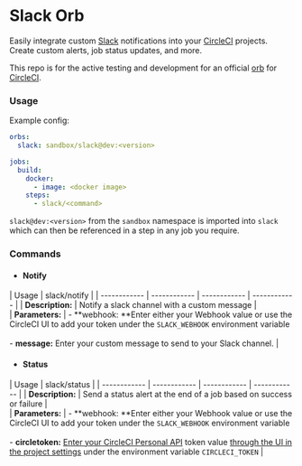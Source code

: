 # Slack Orb


Easily integrate custom [Slack](https://slack.com/ "Slack") notifications into your [CircleCI](https://circleci.com/ "CircleCI") projects. Create custom alerts, job status updates, and more.

This repo is for the active testing and development for an official [orb](https://github.com/CircleCI-Public/config-preview-sdk/blob/master/docs/using-orbs.md "orb") for [CircleCI](https://circleci.com/ "CircleCI"). 

### Usage

Example config:
```yaml
orbs:
  slack: sandbox/slack@dev:<version>

jobs:
  build:
    docker: 
      - image: <docker image>
    steps:
      - slack/<command>

```
`slack@dev:<version>` from the `sandbox` namespace is imported into `slack` which can then be referenced in a step in any job you require.

### Commands
- #### Notify

|  Usage | slack/notify   |
| ------------ | ------------ | ------------ | ------------ |
| **Description:**  | Notify a slack channel with a custom message  |   
|  **Parameters:** | -  **webhook: **Enter either your Webhook value or use the CircleCI UI to add your token under the `SLACK_WEBHOOK` environment variable <br><br> - **message:** Enter your custom message to send to your Slack channel.  |

- #### Status

|  Usage | slack/status   |
| ------------ | ------------ | ------------ | ------------ |
| **Description:**  | Send a status alert at the end of a job based on success or failure  |   
|  **Parameters:** | -  **webhook: **Enter either your Webhook value or use the CircleCI UI to add your token under the `SLACK_WEBHOOK` environment variable <br><br> - **circletoken:** [Enter your CircleCI Personal API](https://circleci.com/docs/2.0/managing-api-tokens/#creating-a-personal-api-token "Enter your CircleCI Personal API") token value [through the UI in the project settings](https://circleci.com/docs/2.0/env-vars/#setting-an-environment-variable-in-a-project "through the UI in the project settings") under the environment variable `CIRCLECI_TOKEN`  |


